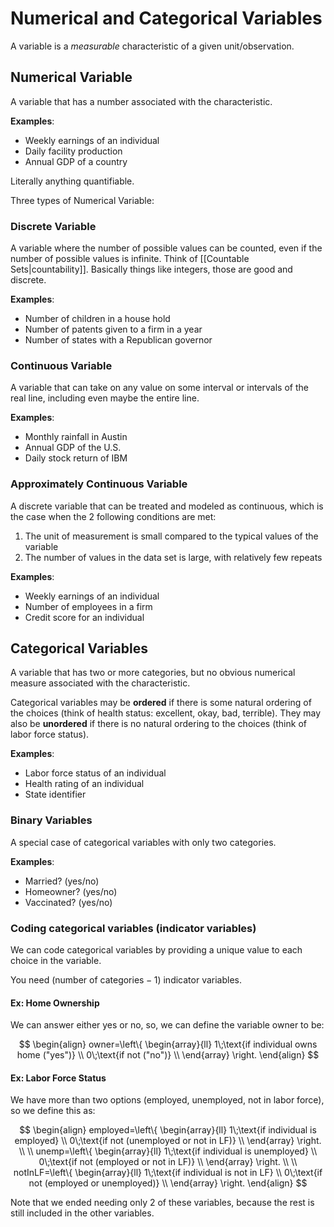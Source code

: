 # Numerical and Categorical Variables

A variable is a *measurable* characteristic of a given unit/observation.

## Numerical Variable

A variable that has a number associated with the characteristic.

**Examples**: 
- Weekly earnings of an individual
- Daily facility production
- Annual GDP of a country

Literally anything quantifiable.

Three types of Numerical Variable:
### Discrete Variable

A variable where the number of possible values can be counted, even if the number of possible values is infinite. Think of [[Countable Sets|countability]]. Basically things like integers, those are good and discrete.

**Examples**:
- Number of children in a house hold
- Number of patents given to a firm in a year
- Number of states with a Republican governor

### Continuous Variable

A variable that can take on any value on some interval or intervals of the real line, including even maybe the entire line.

**Examples**:
- Monthly rainfall in Austin
- Annual GDP of the U.S.
- Daily stock return of IBM

### Approximately Continuous Variable

A discrete variable that can be treated and modeled as continuous, which is the case when the 2 following conditions are met:
1. The unit of measurement is small compared to the typical values of the variable
2. The number of values in the data set is large, with relatively few repeats

**Examples**:
- Weekly earnings of an individual
- Number of employees in a firm
- Credit score for an individual

## Categorical Variables

A variable that has two or more categories, but no obvious numerical measure associated with the characteristic.

Categorical variables may be **ordered** if there is some natural ordering of the choices (think of health status: excellent, okay, bad, terrible). They may also be **unordered** if there is no natural ordering to the choices (think of labor force status).

**Examples**: 
- Labor force status of an individual
- Health rating of an individual
- State identifier

### Binary Variables

A special case of categorical variables with only two categories.

**Examples**:
- Married? (yes/no)
- Homeowner? (yes/no)
- Vaccinated? (yes/no)

### Coding categorical variables (indicator variables)

We can code categorical variables by providing a unique value to each choice in the variable.

You need $(\text{number of categories}-1)$ indicator variables.
#### Ex: Home Ownership

We can answer either yes or no, so, we can define the variable owner to be:

$$
\begin{align}
   owner=\left\{
\begin{array}{ll}
      1\;\text{if individual owns home ("yes")} \\
      0\;\text{if not ("no")} \\
\end{array} 
\right. 
\end{align}
$$

#### Ex: Labor Force Status

We have more than two options (employed, unemployed, not in labor force), so we define this as:

$$
\begin{align}
   employed=\left\{
\begin{array}{ll}
      1\;\text{if individual is employed} \\
	      0\;\text{if not (unemployed or not in LF)} \\
\end{array} 
\right. \\ \\
   unemp=\left\{
\begin{array}{ll}
      1\;\text{if individual is unemployed} \\
	      0\;\text{if not (employed or not in LF)} \\
\end{array} 
\right. \\ \\
   notInLF=\left\{
\begin{array}{ll}
      1\;\text{if individual is not in LF} \\
	      0\;\text{if not (employed or unemployed)} \\
\end{array} 
\right. 
\end{align}
$$

Note that we ended needing only 2 of these variables, because the rest is still included in the other variables.